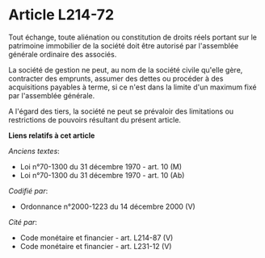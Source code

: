 # Article L214-72

Tout échange, toute aliénation ou constitution de droits réels portant sur le patrimoine immobilier de la société doit être
autorisé par l'assemblée générale ordinaire des associés.

La société de gestion ne peut, au nom de la société civile qu'elle gère, contracter des emprunts, assumer des dettes ou
procéder à des acquisitions payables à terme, si ce n'est dans la limite d'un maximum fixé par l'assemblée générale.

A l'égard des tiers, la société ne peut se prévaloir des limitations ou restrictions de pouvoirs résultant du présent
article.

**Liens relatifs à cet article**

_Anciens textes_:

  - Loi n°70-1300 du 31 décembre 1970 - art. 10 (M)
  - Loi n°70-1300 du 31 décembre 1970 - art. 10 (Ab)

_Codifié par_:

  - Ordonnance n°2000-1223 du 14 décembre 2000 (V)

_Cité par_:

  - Code monétaire et financier - art. L214-87 (V)
  - Code monétaire et financier - art. L231-12 (V)

